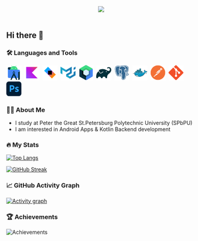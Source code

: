 <div id="header" align="center">
  <img src="https://media3.giphy.com/media/v1.Y2lkPTc5MGI3NjExaWI0aHhxYmt4c2x6dXg5YWRyYjdxa3g4Z2JtNnJqeHpkaTR6MDRtMiZlcD12MV9pbnRlcm5hbF9naWZfYnlfaWQmY3Q9Zw/RbtJJPft2P7rcpbBdb/giphy.gif" width="100"/>
</div>

<div id="badges" align="center">
  <img src="https://komarev.com/ghpvc/?username=laylawinxp&style=flat-square&color=yellow" alt=""/>
</div>



## Hi there 👋

### :hammer_and_wrench: Languages and Tools

<div>
  <img src="https://github.com/devicons/devicon/blob/master/icons/androidstudio/androidstudio-original.svg" title="Android" alt="Java" width="40" height="40"/>&nbsp;
  <img src="https://github.com/devicons/devicon/blob/master/icons/kotlin/kotlin-original.svg" title="Kotlin" alt="Kotlin" width="40" height="40"/>&nbsp;
  <img src="https://github.com/devicons/devicon/blob/master/icons/ktor/ktor-original.svg" title="Ktor" alt="Ktor" width="40" height="40"/>&nbsp;
  <img src="https://github.com/devicons/devicon/blob/master/icons/materialui/materialui-original.svg" title="Material UI" alt="Material UI" width="40" height="40"/>&nbsp;
  <img src="https://github.com/devicons/devicon/blob/master/icons/jetpackcompose/jetpackcompose-original.svg" title="Jetpack Compose" alt="Jetpack Compose" width="40" height="40"/>&nbsp;
  <img src="https://github.com/devicons/devicon/blob/master/icons/gradle/gradle-original.svg" title="Gradle" alt="Gradle" width="40" height="40"/>&nbsp;
  <img src="https://github.com/devicons/devicon/blob/master/icons/postgresql/postgresql-plain.svg" title="PostgreSQL" alt="PostgreSQL" width="40" height="40"/>&nbsp;
  <img src="https://github.com/devicons/devicon/blob/master/icons/docker/docker-original.svg" title="Docker" alt="Docker" width="40" height="40"/>&nbsp;
  <img src="https://github.com/devicons/devicon/blob/master/icons/postman/postman-original.svg" title="Postman" alt="Postman" width="40" height="40"/>&nbsp;
  <img src="https://github.com/devicons/devicon/blob/master/icons/git/git-original.svg" title="Git" alt="Git" width="40" height="40"/>&nbsp;
  <img src="https://github.com/devicons/devicon/blob/master/icons/photoshop/photoshop-original.svg" title="Photoshop" alt="Photoshop" width="40" height="40"/>&nbsp;
</div>

### :woman_technologist: About Me
- I study at Peter the Great St.Petersburg Polytechnic University (SPbPU) 
- I am interested in Android Apps & Kotlin Backend development

### :fire: My Stats
[![Top Langs](https://github-readme-stats.vercel.app/api/top-langs/?username=laylawinxp&layout=compact&bg_color=462682&title_color=ededed&text_color=fac73c)](https://github.com/laylawinxp/github-readme-stats)

[![GitHub Streak](http://github-readme-streak-stats.herokuapp.com?user=laylawinxp&theme=dark&background=fac73c&dates=462682&ring=462682)](https://git.io/streak-stats)

### 📈 GitHub Activity Graph
[![Activity graph](https://github-readme-activity-graph.vercel.app/graph?username=laylawinxp&bg_color=462682&color=ededed&line=fac73c&point=fc8c03&area=true&hide_border=true&radius=5)](https://github.com/laylawinxp/github-readme-activity-graph)


### 🏆 Achievements
![Achievements](https://github-profile-trophy.vercel.app/?username=laylawinxp&row=2&column=3&theme=buddhism)

<!--
**laylawinxp/laylawinxp** is a ✨ _special_ ✨ repository because its `README.md` (this file) appears on your GitHub profile.

Here are some ideas to get you started:

- 🔭 I’m currently working on ...
- 🌱 I’m currently learning ...
- 👯 I’m looking to collaborate on ...
- 📫 How to reach me: ...
-->

